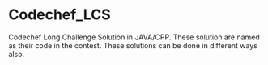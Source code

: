 # Codechef_LCS
Codechef Long Challenge Solution in JAVA/CPP.
These solution are named as their code in the contest.
These solutions can be done in different ways also. 
